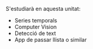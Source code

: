 S'estudiarà en aquesta unitat:

- Series temporals
- Computer Vision
- Detecció de text
- App de passar llista o similar